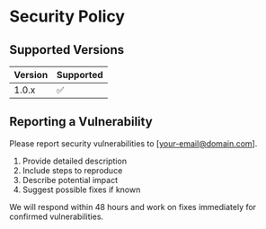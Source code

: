 # Security Policy

## Supported Versions

| Version | Supported          |
| ------- | ------------------ |
| 1.0.x   | :white_check_mark: |

## Reporting a Vulnerability

Please report security vulnerabilities to [your-email@domain.com].

1. Provide detailed description
2. Include steps to reproduce
3. Describe potential impact
4. Suggest possible fixes if known

We will respond within 48 hours and work on fixes immediately for confirmed vulnerabilities.
